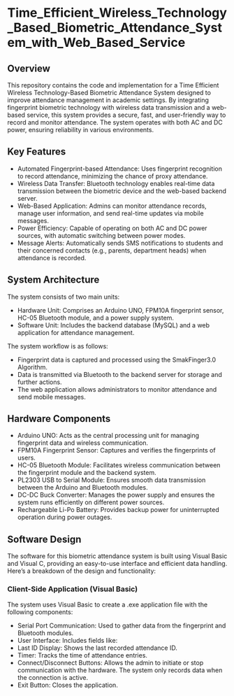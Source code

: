 # Time_Efficient_Wireless_Technology_Based_Biometric_Attendance_System_with_Web_Based_Service

## Overview
This repository contains the code and implementation for a Time Efficient Wireless Technology-Based Biometric Attendance System designed to improve attendance management in academic settings. By integrating fingerprint biometric technology with wireless data transmission and a web-based service, this system provides a secure, fast, and user-friendly way to record and monitor attendance. The system operates with both AC and DC power, ensuring reliability in various environments.


## Key Features
- Automated Fingerprint-based Attendance: Uses fingerprint recognition to record attendance, minimizing the chance of proxy attendance.
- Wireless Data Transfer: Bluetooth technology enables real-time data transmission between the biometric device and the web-based backend server.
- Web-Based Application: Admins can monitor attendance records, manage user information, and send real-time updates via mobile messages.
- Power Efficiency: Capable of operating on both AC and DC power sources, with automatic switching between power modes.
- Message Alerts: Automatically sends SMS notifications to students and their concerned contacts (e.g., parents, department heads) when attendance is recorded.

## System Architecture
The system consists of two main units:

- Hardware Unit: Comprises an Arduino UNO, FPM10A fingerprint sensor, HC-05 Bluetooth module, and a power supply system.
- Software Unit: Includes the backend database (MySQL) and a web application for attendance management.

The system workflow is as follows:

- Fingerprint data is captured and processed using the SmakFinger3.0 Algorithm.
- Data is transmitted via Bluetooth to the backend server for storage and further actions.
- The web application allows administrators to monitor attendance and send mobile messages.

## Hardware Components
- Arduino UNO: Acts as the central processing unit for managing fingerprint data and wireless communication.
- FPM10A Fingerprint Sensor: Captures and verifies the fingerprints of users.
- HC-05 Bluetooth Module: Facilitates wireless communication between the fingerprint module and the backend system.
- PL2303 USB to Serial Module: Ensures smooth data transmission between the Arduino and Bluetooth modules.
- DC-DC Buck Converter: Manages the power supply and ensures the system runs efficiently on different power sources.
- Rechargeable Li-Po Battery: Provides backup power for uninterrupted operation during power outages.

## Software Design 
The software for this biometric attendance system is built using Visual Basic and Visual C, providing an easy-to-use interface and efficient data handling. Here’s a breakdown of the design and functionality:

### Client-Side Application (Visual Basic)
The system uses Visual Basic to create a .exe application file with the following components:

- Serial Port Communication: Used to gather data from the fingerprint and Bluetooth modules.
- User Interface: Includes fields like:
- Last ID Display: Shows the last recorded attendance ID.
- Timer: Tracks the time of attendance entries.
- Connect/Disconnect Buttons: Allows the admin to initiate or stop communication with the hardware. The system only records data when the connection is active.
- Exit Button: Closes the application.



 
